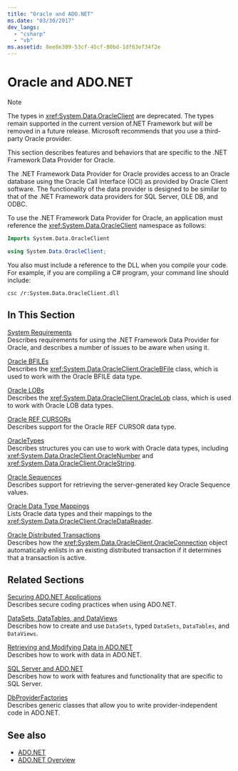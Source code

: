 ```yaml
---
title: "Oracle and ADO.NET"
ms.date: "03/30/2017"
dev_langs: 
  - "csharp"
  - "vb"
ms.assetid: 8ee8e389-53cf-45cf-80bd-1df63ef34f2e
---
```

# Oracle and ADO.NET
> [!NOTE]
> The types in <xref:System.Data.OracleClient> are deprecated. The types remain supported in the current version of.NET Framework but will be removed in a future release. Microsoft recommends that you use a third-party Oracle provider.  
  
 This section describes features and behaviors that are specific to the .NET Framework Data Provider for Oracle.  
  
 The .NET Framework Data Provider for Oracle provides access to an Oracle database using the Oracle Call Interface (OCI) as provided by Oracle Client software. The functionality of the data provider is designed to be similar to that of the .NET Framework data providers for SQL Server, OLE DB, and ODBC.  
  
 To use the .NET Framework Data Provider for Oracle, an application must reference the <xref:System.Data.OracleClient> namespace as follows:  
  
```vb  
Imports System.Data.OracleClient  
```  
  
```csharp  
using System.Data.OracleClient;  
```  
  
 You also must include a reference to the DLL when you compile your code. For example, if you are compiling a C# program, your command line should include:  
  
```  
csc /r:System.Data.OracleClient.dll  
```  
  
## In This Section  
 [System Requirements](system-requirements-for-the-dotnet-data-provider-for-oracle.md)  
 Describes requirements for using the .NET Framework Data Provider for Oracle, and describes a number of issues to be aware when using it.  
  
 [Oracle BFILEs](oracle-bfiles.md)  
 Describes the <xref:System.Data.OracleClient.OracleBFile> class, which is used to work with the Oracle BFILE data type.  
  
 [Oracle LOBs](oracle-lobs.md)  
 Describes the <xref:System.Data.OracleClient.OracleLob> class, which is used to work with Oracle LOB data types.  
  
 [Oracle REF CURSORs](oracle-ref-cursors.md)  
 Describes support for the Oracle REF CURSOR data type.  
  
 [OracleTypes](oracletypes.md)  
 Describes structures you can use to work with Oracle data types, including <xref:System.Data.OracleClient.OracleNumber> and <xref:System.Data.OracleClient.OracleString>.  
  
 [Oracle Sequences](oracle-sequences.md)  
 Describes support for retrieving the server-generated key Oracle Sequence values.  
  
 [Oracle Data Type Mappings](oracle-data-type-mappings.md)  
 Lists Oracle data types and their mappings to the <xref:System.Data.OracleClient.OracleDataReader>.  
  
 [Oracle Distributed Transactions](oracle-distributed-transactions.md)  
 Describes how the <xref:System.Data.OracleClient.OracleConnection> object automatically enlists in an existing distributed transaction if it determines that a transaction is active.  
  
## Related Sections  
 [Securing ADO.NET Applications](securing-ado-net-applications.md)  
 Describes secure coding practices when using ADO.NET.  
  
 [DataSets, DataTables, and DataViews](./dataset-datatable-dataview/index.md)  
 Describes how to create and use `DataSets`, typed `DataSets`, `DataTables`, and `DataViews`.  
  
 [Retrieving and Modifying Data in ADO.NET](retrieving-and-modifying-data.md)  
 Describes how to work with data in ADO.NET.  
  
 [SQL Server and ADO.NET](./sql/index.md)  
 Describes how to work with features and functionality that are specific to SQL Server.  
  
 [DbProviderFactories](dbproviderfactories.md)  
 Describes generic classes that allow you to write provider-independent code in ADO.NET.  
  
## See also

- [ADO.NET](index.md)
- [ADO.NET Overview](ado-net-overview.md)

